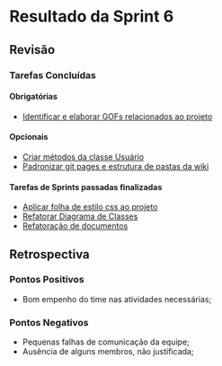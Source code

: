 # Resultado da Sprint 6

## Revisão
### Tarefas Concluídas
#### Obrigatórias
* [Identificar e elaborar GOFs relacionados ao projeto](https://github.com/ads-unbind/unbind/issues/89)

#### Opcionais
* [Criar métodos da classe Usuário](https://github.com/ads-unbind/unbind/issues/94)
* [Padronizar git pages e estrutura de pastas da wiki](https://github.com/ads-unbind/unbind/issues/93)

#### Tarefas de Sprints passadas finalizadas
* [Aplicar folha de estilo css ao projeto](https://github.com/ads-unbind/unbind/issues/72)
* [Refatorar Diagrama de Classes](https://github.com/ads-unbind/unbind/issues/85)
* [Refatoração de documentos](https://github.com/ads-unbind/unbind/issues/52)

## Retrospectiva
### Pontos Positivos
* Bom empenho do time nas atividades necessárias;

### Pontos Negativos
* Pequenas falhas de comunicação da equipe;
* Ausência de alguns membros, não justificada;
